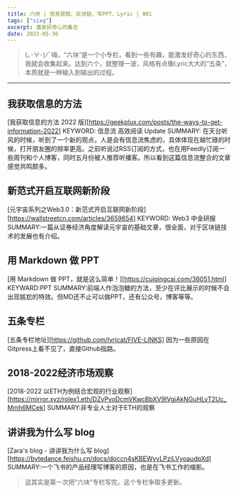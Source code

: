 ```yaml
---
title: 六块 | 信息获取、区块链、写PPT、Lyric | 001
tags: ["sixq"]
excerpt: 激发好奇心的集合
date: 2022-05-30
---
```


> (｡･∀･)ﾉﾞ嗨，“六块”是一个小专栏，看到一些有趣，能激发好奇心的东西，我就会收集起来。达到六个，就整理一波，风格有点像Lyric大大的“五条”，本质就是一种输入到输出的过程。
> 

---

## 我获取信息的方法
[我获取信息的方法 2022 版][https://geekplux.com/posts/the-ways-to-get-information-2022]
KEYWORD: 信息流 高效阅读 Update
SUMMARY: 在天台听风的时候，听到了一个新的观点，人是会有信息流焦虑的，具体体现在越忙碌的时候，打开朋友圈的频率更高。之前听说过RSS订阅的方式，也在用Feedly订阅一些周刊和个人博客，同时五月份被人推荐听播客。所以看到这篇信息流整合的文章感觉共鸣颇多。

## 新范式开启互联网新阶段
[元宇宙系列之Web3.0：新范式开启互联网新阶段][https://wallstreetcn.com/articles/3659654]
KEYWORD: Web3 中金研报
SUMMARY:一篇从证券经济角度解读元宇宙的基础文章，很全面，对于区块链技术的发展也有介绍。

## 用 Markdown 做 PPT
[用 Markdown 做 PPT，就是这么简单！][https://cuiqingcai.com/36051.html]
KEYWARD:PPT
SUMMARY:前端人作泡泡糖的方法，至少在评比展示的时候不会出现尴尬的特效。但MD还不止可以做PPT，还有公众号，博客等等。

## 五条专栏
[五条专栏地址][https://github.com/lyricat/FIVE-LINKS]
因为一些原因在Gitpress上看不见了，直接Github指路。

## 2018-2022经济市场观察
[2018-2022 以ETH为例结合宏观的行业观察][https://mirror.xyz/rolex1.eth/DZvPvoDcmVKwcBbXV9IVgjAkNGuHLvT2Uc_Mmh6MCek]
SUMMARY:非专业人士对于ETH的观察

## 讲讲我为什么写 blog
[Zara's blog - 讲讲我为什么写 blog][https://bytedance.feishu.cn/docs/doccn4sKBEWyyLPziLVyoaudpXd]
SUMMARY:一个飞书的产品经理写博客的原因，也是在飞书工作的缩影。

>这其实是第一次把“六块”专栏写完，这个专栏争取多更新。